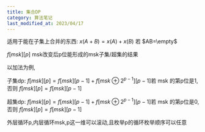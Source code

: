 ```yaml
---
title: 集合DP
category: 算法笔记
last_modified_at: 2023/04/17
---
```


适用于能在子集上合并的东西: $x(A+B)=x(A)+x(B)$ 若 $AB=\empty$

$f[msk][p]$ msk改变后p位能形成的msk子集/超集的结果

以加法为例,

子集dp: $f[msk][p]=f[msk][p-1]+f[msk \oplus 2^{p-1}][p-1]$若 msk 的第p位是1,否则 $f[msk][p]=f[msk][p-1]$

超集dp: $f[msk][p]=f[msk][p-1]+f[msk \oplus 2^{p-1}][p-1]$若 msk 的第p位是0,否则 $f[msk][p]=f[msk][p-1]$

外层循环p,内层循环msk,p这一维可以滚动,且枚举p的循环枚举顺序可以任意

